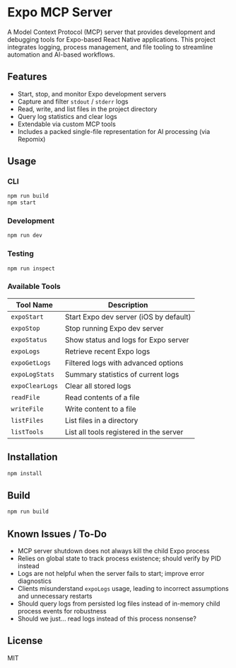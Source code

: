 # Expo MCP Server

A Model Context Protocol (MCP) server that provides development and debugging tools for Expo-based React Native applications. This project integrates logging, process management, and file tooling to streamline automation and AI-based workflows.

## Features

- Start, stop, and monitor Expo development servers
- Capture and filter `stdout` / `stderr` logs
- Read, write, and list files in the project directory
- Query log statistics and clear logs
- Extendable via custom MCP tools
- Includes a packed single-file representation for AI processing (via Repomix)

## Usage

### CLI

```bash
npm run build
npm start
```

### Development

```bash
npm run dev
```
### Testing

```bash
npm run inspect
```

### Available Tools

| Tool Name       | Description                               |
|----------------|-------------------------------------------|
| `expoStart`     | Start Expo dev server (iOS by default)     |
| `expoStop`      | Stop running Expo dev server               |
| `expoStatus`    | Show status and logs for Expo server       |
| `expoLogs`      | Retrieve recent Expo logs                  |
| `expoGetLogs`   | Filtered logs with advanced options        |
| `expoLogStats`  | Summary statistics of current logs         |
| `expoClearLogs` | Clear all stored logs                      |
| `readFile`      | Read contents of a file                    |
| `writeFile`     | Write content to a file                    |
| `listFiles`     | List files in a directory                  |
| `listTools`     | List all tools registered in the server    |


## Installation

```bash
npm install
```

## Build

```bash
npm run build
```

## Known Issues / To-Do

- MCP server shutdown does not always kill the child Expo process
- Relies on global state to track process existence; should verify by PID instead
- Logs are not helpful when the server fails to start; improve error diagnostics
- Clients misunderstand `expoLogs` usage, leading to incorrect assumptions and unnecessary restarts
- Should query logs from persisted log files instead of in-memory child process events for robustness
- Should we just... read logs instead of this process nonsense?

## License

MIT

